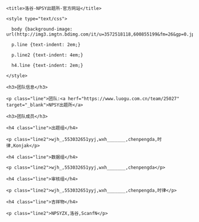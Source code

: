 <html lang="zh">

  <head>       
  
    <title>洛谷-NPSY出题所-官方网站</title>
  
    <style type="text/css">
    
      body {background-image: url(http://img3.imgtn.bdimg.com/it/u=3572518118,600855199&fm=26&gp=0.jpg);}
    
      p.line {text-indent: 2em;}
    
      p.line2 {text-indent: 4em;}
    
      h4.line {text-indent: 2em;}
    
    </style>

  </head>

  <body>
  
    <h3>团队信息</h3>
    
    <p class="line">团队:<a herf="https://www.luogu.com.cn/team/25027" target="_blank">NPSY出题所</a>
    
    <h3>团队成员</h3>
    
    <h4 class="line">出题组</h4>

    <p class="line2">wjh_,553032651yyj,wxh_______,chenpengda,时律,Konjak</p>
    
    <h4 class="line">数据组</h4>
      
    <p class="line2">wjh_,553032651yyj,wxh_______,chenpengda</p>
    
    <h4 class="line">审核组</h4>
         
    <p class="line2">wjh_,553032651yyj,wxh_______,chenpengda,时律</p>
    
    <h4 class="line">吉祥物</h4>
      
    <p class="line2">NPSYZX,洛谷,ScanfN</p>
  
  </body>

</html>
